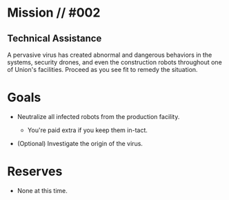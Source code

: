 # Mission // #002
## Technical Assistance

A pervasive virus has created abnormal and dangerous behaviors in the systems, security drones, and even the construction robots throughout one of Union's facilities.
Proceed as you see fit to remedy the situation.

# Goals
- Neutralize all infected robots from the production facility.
    - You're paid extra if you keep them in-tact.

- (Optional) Investigate the origin of the virus.

# Reserves
- None at this time.